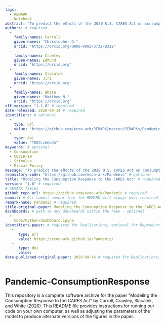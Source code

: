 ```yaml
---
tags:
  - REMARK
  - Notebook
abstract: "To predict the eﬀects of the 2020 U.S. CARES Act on consumption, we extend a model that matches responses of households to past consumption stimulus packages. The extension allows us to account for two novel features of the coronavirus crisis. First, during the lockdown, many types of spending are undesirable or impossible. Second, some of the jobs that disappear during the lockdown will not reappear when it is lifted. We estimate that, if the lockdown is short-lived, the combination of expanded unemployment insurance beneﬁts and stimulus payments should be suﬃcient to allow a swift recovery in consumer spending to its pre-crisis levels. If the lockdown lasts longer, an extension of enhanced unemployment beneﬁts will likely be necessary if consumption spending is to recover." # abstract: optional
authors: # required
  -
    family-names: Carroll
    given-names: "Christopher D."
    orcid: "https://orcid.org/0000-0003-3732-9312"
  -
    family-names: Crawley
    given-names: Edmund
    orcid: "https://orcid.org"
  -
    family-names: Slacalek
    given-names: Jiri
    orcid: "https://orcid.org"
  -
    family-names: White
    given-names: "Matthew N."
    orcid: "https://orcid.org"
cff-version: "1.1.0" # required 
date-released: 2020-09-14 # required
identifiers: # optional
  - 
    type: url
    value: "https://github.com/econ-ark/REMARK/master/REMARKs/Pandemic.md"
  - 
    type: doi
    value: "TODO:zenodo"
keywords: # optional
  - Consumption
  - COVID-19
  - Stimulus
  - Fiscal Policy
message: "To predict the eﬀects of the 2020 U.S. CARES Act on consumption, we extend a model that matches responses of households to past consumption stimulus packages; all results are paired with illustrative numerical solutions." # required
repository-code: "https://github.com/econ-ark/Pandemic" # optional
title: "Modeling the Consumption Response to the CARES Act" # required
version: "1.0" # required
# REMARK fields
github_repo_url: https://github.com/econ-ark/Pandemic # required 
commit: # Git commit number that the REMARK will always use; required for "frozen" remarks, optional for "draft" remarks
remark-name: Pandemic # required 
title-original-paper: Modeling the Consumption Response to the CARES Act # optional 
dashboards: # path to any dahsboards within the repo - optional
  - 
    Code/Python/dashboard.ipynb
identifiers-paper: # required for Replications; optional for Reproductions
   - 
      type: url 
      value: https://econ-ark.github.io/Pandemic/
   - 
      type: doi
      value: 
date-published-original-paper: 2020-09-14 # required for Replications; optional for Reproductions
---
```


# Pandemic-ConsumptionResponse

This repository is a complete software archive for the paper "Modeling the Consumption Response to the CARES Act" by Carroll, Crawley, Slacalek, and White (2020). This README file provides instructions for running our code on your own computer, as well as adjusting the parameters of the model to produce alternate versions of the figures in the paper.
